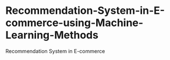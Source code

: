 # Recommendation-System-in-E-commerce-using-Machine-Learning-Methods
Recommendation System in E-commerce 
